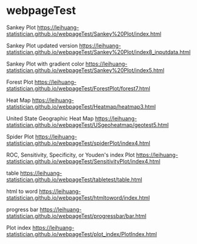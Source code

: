 # webpageTest

Sankey Plot
https://leihuang-statistician.github.io/webpageTest/Sankey%20Plot/index.html

Sankey Plot updated version
https://leihuang-statistician.github.io/webpageTest/Sankey%20Plot/index8_inputdata.html

Sankey Plot with gradient color
https://leihuang-statistician.github.io/webpageTest/Sankey%20Plot/index5.html


Forest Plot
https://leihuang-statistician.github.io/webpageTest/ForestPlot/forest7.html

Heat Map
https://leihuang-statistician.github.io/webpageTest/Heatmap/heatmap3.html

United State Geographic Heat Map
https://leihuang-statistician.github.io/webpageTest/USgeoheatmap/geotest5.html


Spider Plot
https://leihuang-statistician.github.io/webpageTest/spiderPlot/index4.html

ROC, Sensitivity, Specificity, or Youden's index Plot
https://leihuang-statistician.github.io/webpageTest/SensitivityPlot/index4.html

table
https://leihuang-statistician.github.io/webpageTest/tabletest/table.html

html to word
https://leihuang-statistician.github.io/webpageTest/htmltoword/index.html

progress bar
https://leihuang-statistician.github.io/webpageTest/progressbar/bar.html

Plot index 
https://leihuang-statistician.github.io/webpageTest/plot_index/PlotIndex.html



